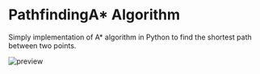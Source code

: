 # PathfindingA* Algorithm

Simply implementation of A* algorithm in Python to find the shortest path between two points.

![preview](https://user-images.githubusercontent.com/97404833/174142416-e385a26d-8abe-4d78-99ba-849c1fe2ae25.JPG)
